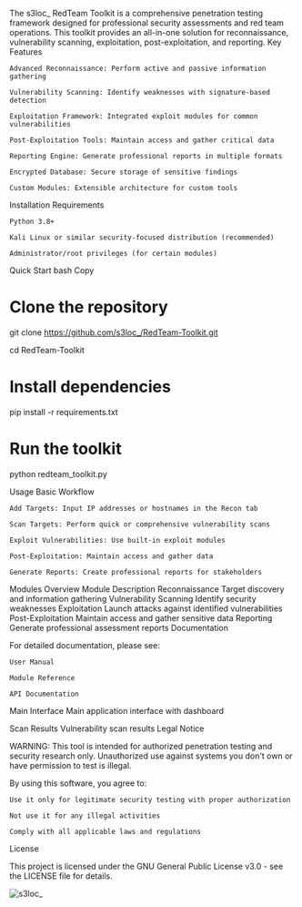 

The s3loc_ RedTeam Toolkit is a comprehensive penetration testing framework designed for professional security assessments and red team operations. This toolkit provides an all-in-one solution for reconnaissance, vulnerability scanning, exploitation, post-exploitation, and reporting.
Key Features

    Advanced Reconnaissance: Perform active and passive information gathering

    Vulnerability Scanning: Identify weaknesses with signature-based detection

    Exploitation Framework: Integrated exploit modules for common vulnerabilities

    Post-Exploitation Tools: Maintain access and gather critical data

    Reporting Engine: Generate professional reports in multiple formats

    Encrypted Database: Secure storage of sensitive findings

    Custom Modules: Extensible architecture for custom tools

Installation
Requirements

    Python 3.8+

    Kali Linux or similar security-focused distribution (recommended)

    Administrator/root privileges (for certain modules)

Quick Start
bash
Copy

# Clone the repository

git clone https://github.com/s3loc_/RedTeam-Toolkit.git

cd RedTeam-Toolkit


# Install dependencies
pip install -r requirements.txt

# Run the toolkit
python redteam_toolkit.py

Usage
Basic Workflow

    Add Targets: Input IP addresses or hostnames in the Recon tab

    Scan Targets: Perform quick or comprehensive vulnerability scans

    Exploit Vulnerabilities: Use built-in exploit modules

    Post-Exploitation: Maintain access and gather data

    Generate Reports: Create professional reports for stakeholders

Modules Overview
Module	Description
Reconnaissance	Target discovery and information gathering
Vulnerability Scanning	Identify security weaknesses
Exploitation	Launch attacks against identified vulnerabilities
Post-Exploitation	Maintain access and gather sensitive data
Reporting	Generate professional assessment reports
Documentation

For detailed documentation, please see:

    User Manual

    Module Reference

    API Documentation



Main Interface
Main application interface with dashboard

Scan Results
Vulnerability scan results
Legal Notice

WARNING: This tool is intended for authorized penetration testing and security research only. Unauthorized use against systems you don't own or have permission to test is illegal.

By using this software, you agree to:

    Use it only for legitimate security testing with proper authorization

    Not use it for any illegal activities

    Comply with all applicable laws and regulations

License

This project is licensed under the GNU General Public License v3.0 - see the LICENSE file for details.


![s3loc_](https://github.com/user-attachments/assets/906d8614-b089-4984-b6ef-2a365517caa7)


